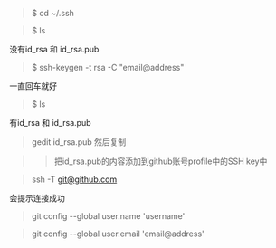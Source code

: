> $ cd ~/.ssh

> $ ls

没有id_rsa 和 id_rsa.pub

> $ ssh-keygen -t rsa -C "email@address" 

一直回车就好

>$ ls

有id_rsa 和 id_rsa.pub


> gedit id_rsa.pub 然后复制

>> 把id_rsa.pub的内容添加到github账号profile中的SSH key中 

> ssh -T git@github.com 

会提示连接成功

> git config --global user.name 'username'

> git config --global user.email 'email@address'
